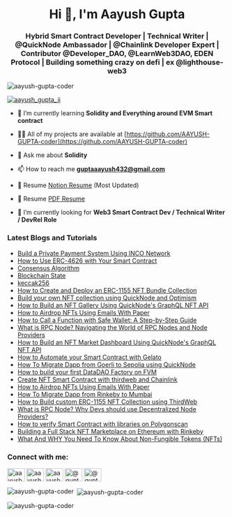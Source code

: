 <h1 align="center">Hi 👋, I'm Aayush Gupta</h1>
<h3 align="center">Hybrid Smart Contract Developer | Technical Writer | @QuickNode Ambassador | @Chainlink Developer Expert | Contributor @Developer_DAO, @LearnWeb3DAO, EDEN Protocol | Building something crazy on defi | ex @lighthouse-web3 </h3>

<p align="left"> <img src="https://komarev.com/ghpvc/?username=aayush-gupta-coder&label=Profile%20views&color=0e75b6&style=flat" alt="aayush-gupta-coder" /> </p>



<p align="left"> <a href="https://twitter.com/aayush_gupta_ji" target="blank"><img src="https://img.shields.io/twitter/follow/aayush_gupta_ji?logo=twitter&style=for-the-badge" alt="aayush_gupta_ji" /></a> </p>

- 🌱 I’m currently learning **Solidity and Everything around EVM Smart contract**

- 👨‍💻 All of my projects are available at [https://github.com/AAYUSH-GUPTA-coder](https://github.com/AAYUSH-GUPTA-coder)

- 💬 Ask me about **Solidity**

- 📫 How to reach me **guptaaayush432@gmail.com**

- 📄 Resume [Notion Resume](https://buttercup-bard-08b.notion.site/GM-I-am-Aayush-Gupta-985800e316f4448aae5d5d88b01a164d) (Most Updated)

- 📄 Resume [PDF Resume](https://drive.google.com/file/d/1d6BE_ZU0M60IUdku9hsjRUbihPw9PHtJ/view?usp=sharing)

- 🌱 I’m currently looking for **Web3 Smart Contract Dev / Technical Writer / DevRel Role**

<h3 align="left">Latest Blogs and Tutorials</h3>

- <a href="https://aayushguptaji.hashnode.dev/build-a-private-payment-system-using-inco-network" target="blank">Build a Private Payment System Using INCO Network</a>
- <a href="https://www.quicknode.com/guides/ethereum-development/smart-contracts/how-to-use-erc-4626-with-your-smart-contract/" target="blank">How to Use ERC-4626 with Your Smart Contract</a>
- <a href="https://www.cyfrin.io/glossary/consensus-algorithm" target="blank">Consensus Algorithm</a>
- <a href="https://www.cyfrin.io/glossary/state" target="blank">Blockchain State</a>
- <a href="https://www.cyfrin.io/glossary/keccak256" target="blank">keccak256</a>
- <a href="https://dev.to/aayushguptacoder/how-to-create-and-deploy-an-erc-1155-nft-bundle-collection-489i" target="blank">How to Create and Deploy an ERC-1155 NFT Bundle Collection</a>
- <a href="https://aayushguptaji.hashnode.dev/build-your-own-nft-collection-using-quicknode-and-optimism" target="blank">Build your own NFT collection using QuickNode and Optimism</a>
- <a href="https://aayushguptaji.hashnode.dev/how-to-build-an-nft-gallery-using-quicknodes-graphql-nft-api" target="blank">How to Build an NFT Gallery Using QuickNode's GraphQL NFT API</a>
- <a href="https://aayushguptaji.hashnode.dev/how-to-airdrop-nfts-using-emails-with-paper" target="blank">How to Airdrop NFTs Using Emails With Paper</a>
- <a href="https://aayushguptaji.hashnode.dev/how-to-call-a-function-with-safe-wallet-a-step-by-step-guide" target="blank">How to Call a Function with Safe Wallet: A Step-by-Step Guide</a>
- <a href="https://aayushguptaji.hashnode.dev/what-is-rpc-node-navigating-the-world-of-rpc-nodes-and-node-providers" target="blank">What is RPC Node? Navigating the World of RPC Nodes and Node Providers</a>
- <a href="https://blog.developerdao.com/how-to-build-an-nft-market-dashboard-using-quicknodes-graphql-nft-api" target="blank">How to Build an NFT Market Dashboard Using QuickNode's GraphQL NFT API</a>
- <a href="https://blog.developerdao.com/automate-your-smart-contract-with-gelato" target="blank">How to Automate your Smart Contract with Gelato</a>
- <a href="https://aayushguptaji.hashnode.dev/how-to-migrate-dapp-from-goerli-to-sepolia-using-quicknode" target="blank">How To Migrate Dapp from Goerli to Sepolia using QuickNode</a>
- <a href="https://aayushguptaji.hashnode.dev/how-to-build-your-first-datadao-factory-on-fvm" target="blank">How to build your first DataDAO Factory on FVM </a>
- <a href="https://aayushguptaji.hashnode.dev/create-nft-smart-contract-with-thirdweb-and-chainlink" target="blank">Create NFT Smart Contract with thirdweb and Chainlink</a>
- <a href="https://aayushguptaji.hashnode.dev/how-to-airdrop-nfts-using-emails-with-paper" target="blank">How to Airdrop NFTs Using Emails With Paper</a>
- <a href="https://dev.to/aayushguptacoder/how-to-migrate-dapp-from-rinkeby-to-mumbai-460j" target="blank">How To Migrate Dapp from Rinkeby to Mumbai</a>
- <a href="https://aayushguptaji.hashnode.dev/how-to-build-custom-erc-1155-nft-collection-using-thirdweb" target="blank">How to Build custom ERC-1155 NFT Collection using ThirdWeb</a>
- <a href="https://aayushguptaji.hashnode.dev/what-is-rpc-node-why-devs-should-use-decentralized-node-providers" target="blank">What is RPC Node? Why Devs should use Decentralized Node Providers?</a>
- <a href="https://aayushguptaji.hashnode.dev/how-to-verify-smart-contract-with-libraries-and-constructor-parameters-on-polygonscan" target="blank">How to verify Smart Contract with libraries on Polygonscan</a>
- <a href="https://medium.com/@guptaaayush432/building-a-full-stack-nft-marketplace-on-ethereum-with-rinkeby-6281a7e07f2" target="blank">Building a Full Stack NFT Marketplace on Ethereum with Rinkeby</a>
- <a href="https://medium.com/@guptaaayush432/what-and-why-you-need-to-know-about-non-fungible-tokens-nfts-30256c12129" target="blank">What And WHY You Need To Know About Non-Fungible Tokens (NFTs)</a>

<h3 align="left">Connect with me:</h3>
<p align="left">
<a href="https://dev.to/aayushguptacoder" target="blank"><img align="center" src="https://raw.githubusercontent.com/rahuldkjain/github-profile-readme-generator/master/src/images/icons/Social/devto.svg" alt="aayushguptacoder" height="30" width="40" /></a>
<a href="https://twitter.com/aayush_gupta_ji" target="blank"><img align="center" src="https://raw.githubusercontent.com/rahuldkjain/github-profile-readme-generator/master/src/images/icons/Social/twitter.svg" alt="aayush_gupta_ji" height="30" width="40" /></a>
<a href="https://www.linkedin.com/in/aayushguptaji/" target="blank"><img align="center" src="https://raw.githubusercontent.com/rahuldkjain/github-profile-readme-generator/master/src/images/icons/Social/linked-in-alt.svg" alt="aayush-gupta-20023b183/" height="30" width="40" /></a>
<a href="https://medium.com/@guptaaayush432" target="blank"><img align="center" src="https://raw.githubusercontent.com/rahuldkjain/github-profile-readme-generator/master/src/images/icons/Social/medium.svg" alt="@guptaaayush432" height="30" width="40" /></a>
<a href="https://aayushguptaji.hashnode.dev/" target="blank"><img align="center" src="https://raw.githubusercontent.com/rahuldkjain/github-profile-readme-generator/master/src/images/icons/Social/hashnode.svg" alt="@guptaaayush432" height="30" width="40" /></a>
</p>

<p><img align="left" src="https://github-readme-stats.vercel.app/api/top-langs?username=aayush-gupta-coder&show_icons=true&locale=en&layout=compact" alt="aayush-gupta-coder" /></p>

<p>&nbsp;<img align="center" src="https://github-readme-stats.vercel.app/api?username=aayush-gupta-coder&show_icons=true&locale=en" alt="aayush-gupta-coder" /></p>

<p><img align="center" src="https://github-readme-streak-stats.herokuapp.com/?user=aayush-gupta-coder&" alt="aayush-gupta-coder" /></p>


<!---
AAYUSH-GUPTA-coder/AAYUSH-GUPTA-coder is a ✨ special ✨ repository because its `README.md` (this file) appears on your GitHub profile.
You can click the Preview link to take a look at your changes.
--->
